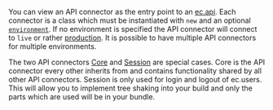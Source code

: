 You can view an API connector as the entry point to an [ec.api](https://doc.entrecode.de/en/latest/). Each connector is a class which must be instantiated with `new` and an optional [`environment`](#environment). If no environment is specified the API connector will connect to `live` or rather [production](https://editor.entrecode.de). It is possible to have multiple API connectors for multiple environments.

The two API connectors [Core](#Core) and [Session](#Session) are special cases. Core is the API connector every other inherits from and contains functionality shared by all other API connectors. Session is only used for login and logout of ec.users. This will allow you to implement tree shaking into your build and only the parts which are used will be in your bundle.
